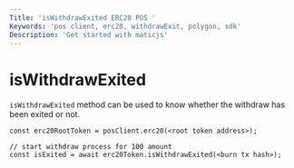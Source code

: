 ```yaml
---
Title: 'isWithdrawExited ERC20 POS '
Keywords: 'pos client, erc20, withdrawExit, polygon, sdk'
Description: 'Get started with maticjs'
---
```


# isWithdrawExited

`isWithdrawExited` method can be used to know whether the withdraw has been exited or not.

```
const erc20RootToken = posClient.erc20(<root token address>);

// start withdraw process for 100 amount
const isExited = await erc20Token.isWithdrawExited(<burn tx hash>);
```
